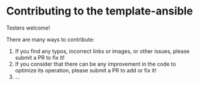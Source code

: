 # Contributing to the template-ansible

Testers welcome!

There are many ways to contribute:

  1. If you find any typos, incorrect links or images, or other issues, please submit a PR to fix it!
  2. If you consider that there can be any improvement in the code to optimize its operation, please submit a PR to add or fix it!
  3. ...
